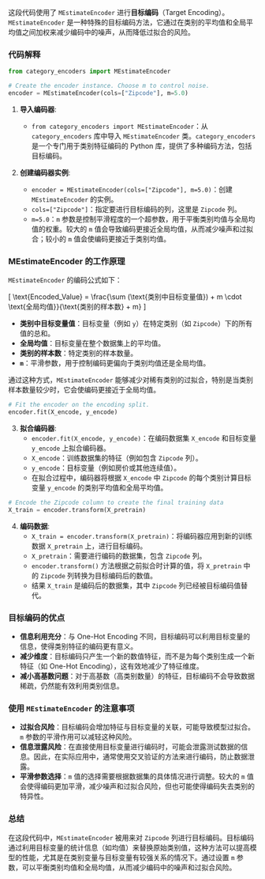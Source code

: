 这段代码使用了 `MEstimateEncoder` 进行**目标编码**（Target Encoding）。`MEstimateEncoder` 是一种特殊的目标编码方法，它通过在类别的平均值和全局平均值之间加权来减少编码中的噪声，从而降低过拟合的风险。

### 代码解释

```python
from category_encoders import MEstimateEncoder

# Create the encoder instance. Choose m to control noise.
encoder = MEstimateEncoder(cols=["Zipcode"], m=5.0)
```

1. **导入编码器**:
   - `from category_encoders import MEstimateEncoder`：从 `category_encoders` 库中导入 `MEstimateEncoder` 类。`category_encoders` 是一个专门用于类别特征编码的 Python 库，提供了多种编码方法，包括目标编码。

2. **创建编码器实例**:
   - `encoder = MEstimateEncoder(cols=["Zipcode"], m=5.0)`：创建 `MEstimateEncoder` 的实例。
   - `cols=["Zipcode"]`：指定要进行目标编码的列，这里是 `Zipcode` 列。
   - `m=5.0`：`m` 参数是控制平滑程度的一个超参数，用于平衡类别均值与全局均值的权重。较大的 `m` 值会导致编码更接近全局均值，从而减少噪声和过拟合；较小的 `m` 值会使编码更接近于类别均值。

### MEstimateEncoder 的工作原理

`MEstimateEncoder` 的编码公式如下：

\[
\text{Encoded\_Value} = \frac{\sum (\text{类别中目标变量值}) + m \cdot \text{全局均值}}{\text{类别的样本数} + m}
\]

- **类别中目标变量值**：目标变量（例如 `y`）在特定类别（如 `Zipcode`）下的所有值的总和。
- **全局均值**：目标变量在整个数据集上的平均值。
- **类别的样本数**：特定类别的样本数量。
- **`m`**：平滑参数，用于控制编码更偏向于类别均值还是全局均值。

通过这种方式，`MEstimateEncoder` 能够减少对稀有类别的过拟合，特别是当类别样本数量较少时，它会使编码更接近于全局均值。

```python
# Fit the encoder on the encoding split.
encoder.fit(X_encode, y_encode)
```

3. **拟合编码器**:
   - `encoder.fit(X_encode, y_encode)`：在编码数据集 `X_encode` 和目标变量 `y_encode` 上拟合编码器。
   - `X_encode`：训练数据集的特征（例如包含 `Zipcode` 列）。
   - `y_encode`：目标变量（例如房价或其他连续值）。
   - 在拟合过程中，编码器将根据 `X_encode` 中 `Zipcode` 的每个类别计算目标变量 `y_encode` 的类别平均值和全局平均值。

```python
# Encode the Zipcode column to create the final training data
X_train = encoder.transform(X_pretrain)
```

4. **编码数据**:
   - `X_train = encoder.transform(X_pretrain)`：将编码器应用到新的训练数据 `X_pretrain` 上，进行目标编码。
   - `X_pretrain`：需要进行编码的数据集，包含 `Zipcode` 列。
   - `encoder.transform()` 方法根据之前拟合时计算的值，将 `X_pretrain` 中的 `Zipcode` 列转换为目标编码后的数值。
   - 结果 `X_train` 是编码后的数据集，其中 `Zipcode` 列已经被目标编码值替代。

### 目标编码的优点

- **信息利用充分**：与 One-Hot Encoding 不同，目标编码可以利用目标变量的信息，使得类别特征的编码更有意义。
- **减少维度**：目标编码只产生一个新的数值特征，而不是为每个类别生成一个新特征（如 One-Hot Encoding），这有效地减少了特征维度。
- **减小高基数问题**：对于高基数（高类别数量）的特征，目标编码不会导致数据稀疏，仍然能有效利用类别信息。

### 使用 `MEstimateEncoder` 的注意事项

- **过拟合风险**：目标编码会增加特征与目标变量的关联，可能导致模型过拟合。`m` 参数的平滑作用可以减轻这种风险。
- **信息泄露风险**：在直接使用目标变量进行编码时，可能会泄露测试数据的信息。因此，在实际应用中，通常使用交叉验证的方法来进行编码，防止数据泄露。
- **平滑参数选择**：`m` 值的选择需要根据数据集的具体情况进行调整。较大的 `m` 值会使得编码更加平滑，减少噪声和过拟合风险，但也可能使得编码失去类别的特异性。

### 总结

在这段代码中，`MEstimateEncoder` 被用来对 `Zipcode` 列进行目标编码。目标编码通过利用目标变量的统计信息（如均值）来替换原始类别值，这种方法可以提高模型的性能，尤其是在类别变量与目标变量有较强关系的情况下。通过设置 `m` 参数，可以平衡类别均值和全局均值，从而减少编码中的噪声和过拟合风险。